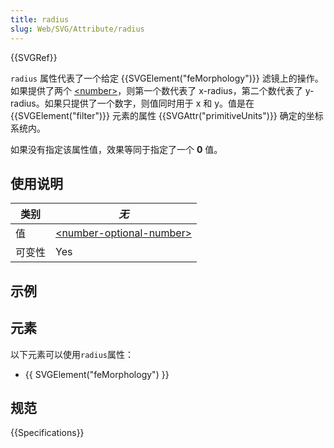 ```yaml
---
title: radius
slug: Web/SVG/Attribute/radius
---
```


{{SVGRef}}

`radius` 属性代表了一个给定 {{SVGElement("feMorphology")}} 滤镜上的操作。如果提供了两个 [\<number>](/zh-CN/docs/SVG/Content_type#number)，则第一个数代表了 x-radius，第二个数代表了 y-radius。如果只提供了一个数字，则值同时用于 x 和 y。值是在 {{SVGElement("filter")}} 元素的属性 {{SVGAttr("primitiveUnits")}} 确定的坐标系统内。

如果没有指定该属性值，效果等同于指定了一个 **0** 值。

## 使用说明

| 类别   | _无_                                                                        |
| ------ | --------------------------------------------------------------------------- |
| 值     | [\<number-optional-number>](/zh-CN/docs/SVG/Content_type#number-optional-number) |
| 可变性 | Yes                                                                         |

## 示例

## 元素

以下元素可以使用`radius`属性：

- {{ SVGElement("feMorphology") }}

## 规范

{{Specifications}}
